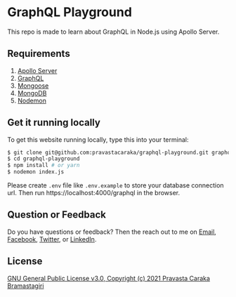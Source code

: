 # GraphQL Playground

This repo is made to learn about GraphQL in Node.js using Apollo Server.

## Requirements

1. [Apollo Server](https://www.apollographql.com/)
2. [GraphQL](https://graphql.org/)
3. [Mongoose](https://mongoosejs.com/)
4. [MongoDB](https://www.mongodb.com/)
5. [Nodemon](https://www.npmjs.com/package/nodemon)

## Get it running locally

To get this website running locally, type this into your terminal:

```bash
$ git clone git@github.com:pravastacaraka/graphql-playground.git graphql-playground
$ cd graphql-playground
$ npm install # or yarn
$ nodemon index.js
```

Please create `.env` file like `.env.example` to store your database connection url. Then run https://localhost:4000/graphql in the browser.

## Question or Feedback

Do you have questions or feedback? Then the reach out to me on [Email](mailto:hello@pravastacaraka.my.id), [Facebook](https://facebook.com/pravastacaraka), [Twitter](https://twitter.com/pravastacaraka), or [LinkedIn](https://www.linkedin.com/in/pravastacaraka).

## License

[GNU General Public License v3.0, Copyright (c) 2021 Pravasta Caraka Bramastagiri](https://github.com/pravastacaraka/graphql-playground/blob/main/LICENSE)
